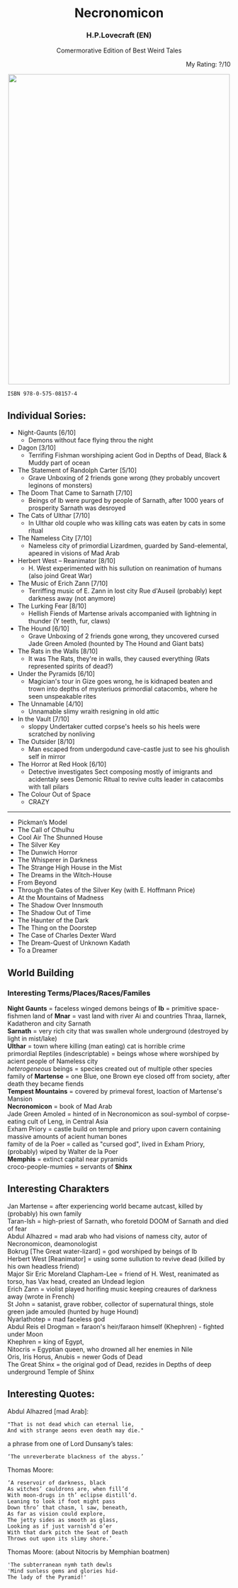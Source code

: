 <div align="center">

# Necronomicon 
### H.P.Lovecraft (EN)  
Comermorative Edition of Best Weird Tales
<div align="right">

My Rating: ?/10
</div>

<img src="https://github.com/Y0hn/reading_diary/assets/101512527/3da7012d-6be1-4757-9f2e-9731004b408a" width="500" height="700"/>
</div>

```
ISBN 978-0-575-08157-4
```
## Individual Sories:
- Night-Gaunts [6/10]
    - Demons without face flying throu the night 
- Dagon [3/10]
    - Terrifing Fishman worshiping acient God in Depths of Dead, Black & Muddy part of ocean
- The Statement of Randolph Carter [5/10] 
    - Grave Unboxing of 2 friends gone wrong (they probably uncovert leginons of monsters)
- The Doom That Came to Sarnath [7/10]
    - Beings of Ib were purged by people of Sarnath, after 1000 years of prosperity Sarnath was desroyed
- The Cats of Ulthar [7/10]
    - In Ulthar old couple who was killing cats was eaten by cats in some ritual
- The Nameless City [7/10]
    - Nameless city of primordial Lizardmen, guarded by Sand-elemental, apeared in visions of Mad Arab
- Herbert West – Reanimator [8/10]
    - H. West experimented with his sullution on reanimation of humans (also joind Great War)
- The Music of Erich Zann [7/10]
    - Terriffing music of E. Zann in lost city Rue d'Auseil (probably) kept darkness away (not anymore)
- The Lurking Fear [8/10]
    - Hellish Fiends of Martense arivals accompanied with lightning in thunder (Y teeth, fur, claws)
- The Hound [6/10] 
    - Grave Unboxing of 2 friends gone wrong, they uncovered cursed Jade Green Amoled (hounted by The Hound and Giant bats)
- The Rats in the Walls [8/10] 
    - It was The Rats, they're in walls, they caused everything (Rats represented spirits of dead?)
- Under the Pyramids [6/10]
    - Magician's tour in Gize goes wrong, he is kidnaped beaten and trown into depths of mysteriuos primordial catacombs, where he seen unspeakable rites
- The Unnamable [4/10]
    - Unnamable slimy wraith resigning in old attic
- In the Vault [7/10]
    - sloppy Undertaker cutted corpse's heels so his heels were scratched by nonliving
- The Outsider [8/10]
    - Man escaped from undergodund cave-castle just to see his ghoulish self in mirror 
- The Horror at Red Hook [6/10]
    - Detective investigates Sect composing mostly of imigrants and acidentaly sees Demonic Ritual to revive cults leader in catacombs with tall pilars
- The Colour Out of Space
    - CRAZY

---

- Pickman’s Model
- The Call of Cthulhu 
- Cool Air The Shunned House 
- The Silver Key 
- The Dunwich Horror 
- The Whisperer in Darkness 
- The Strange High House in the Mist 
- The Dreams in the Witch-House
- From Beyond 
- Through the Gates of the Silver Key (with E. Hoffmann Price)
- At the Mountains of Madness 
- The Shadow Over Innsmouth 
- The Shadow Out of Time 
- The Haunter of the Dark 
- The Thing on the Doorstep 
- The Case of Charles Dexter Ward
- The Dream-Quest of Unknown Kadath 
- To a Dreamer

## World Building
### Interesting Terms/Places/Races/Familes

__Night Gaunts__ = faceless winged demons
beings of __Ib__ = primitive space-fishmen
land of __Mnar__ = vast land with river Ai and countries Thraa, Ilarnek, Kadatheron and city Sarnath  
__Sarnath__ = very rich city that was swallen whole underground (destroyed by light in mist/lake)  
__Ulthar__ = town where killing (man eating) cat is horrible crime  
primordial Reptiles (indescriptable) = beings whose where worshiped by acient people of Nameless city  
_heterogeneous_ beings = species created out of multiple other species   
family of __Martense__ = one Blue, one Brown eye closed off from society, after death they became fiends  
__Tempest Mountains__ = covered by primeval forest, loaction of Martense's Mansion  
__Necronomicon__ = book of Mad Arab  
Jade Green Amoled = hinted of in Necronomicon as soul-symbol of corpse-eating cult of Leng, in Central Asia  
Exham Priory = castle build on temple and priory upon cavern containing massive amounts of acient human bones  
famity of de la Poer = called as "cursed god", lived in Exham Priory, (probably) wiped by Walter de la Poer  
__Memphis__ = extinct capital near pyramids  
croco-people-mumies = servants of __Shinx__  

## Interesting Charakters
Jan Martense = after experiencing world became autcast, killed by (probably) his own family   
Taran-Ish = high-priest of Sarnath, who foretold DOOM of Sarnath and died of fear  
Abdul Alhazred = mad arab who had visions of namess city, autor of Necronomicon, deamonologist  
Bokrug [The Great water-lizard] = god worshiped by beings of Ib  
Herbert West [Reanimator] = using some sullution to revive dead (killed by his own headless friend)  
Major Sir Eric Moreland Clapham-Lee = friend of H. West, reanimated as torso, has Vax head, created an Undead legion  
Erich Zann = violist played horifing music keeping creaures of darkness away (wrote in French)  
St John = satanist, grave robber, collector of supernatural things, stole green jade amouled (hunted by huge Hound)  
Nyarlathotep = mad faceless god  
Abdul Reis el Drogman = faraon's heir/faraon himself (Khephren) - fighted under Moon  
Khephren = king of Egypt,   
Nitocris = Egyptian queen, who drowned all her enemies in Nile  
Oris, Iris Horus, Anubis = newer Gods of Dead  
The Great Shinx = the original god of Dead, rezides in Depths of deep underground Temple of Shinx  

## Interesting Quotes:
Abdul Alhazred [mad Arab]:
```
"That is not dead which can eternal lie, 
And with strange aeons even death may die."
```
a phrase from one of Lord Dunsany’s tales:
```
‘The unreverberate blackness of the abyss.’
```
Thomas Moore:
```
‘A reservoir of darkness, black   
As witches’ cauldrons are, when fill’d   
With moon-drugs in th’ eclipse distill’d.  
Leaning to look if foot might pass   
Down thro’ that chasm, l saw, beneath,   
As far as vision could explore,   
The jetty sides as smooth as glass,  
Looking as if just varnish’d o’er   
With that dark pitch the Seat of Death   
Throws out upon its slimy shore.’  
```
Thomas Moore:
(about Nitocris by Memphian boatmen)
```
'The subterranean nymh tath dewls
'Mind sunless gems and glories hid-
The lady of the Pyramid!'
```
